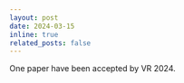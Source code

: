 ```yaml
---
layout: post
date: 2024-03-15
inline: true
related_posts: false
---
```


One paper have been accepted by VR 2024.
